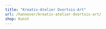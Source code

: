 ```yaml
---
title: "Kreativ-Atelier Dvortsis-Art"
url: /hannover/kreativ-atelier-dvortsis-art/
shop: Kunst
---
```

